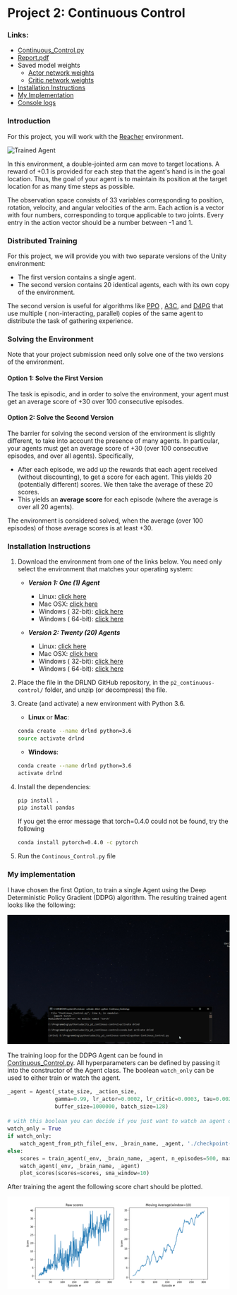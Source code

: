 [//]: # (Image References)

[image1]: https://user-images.githubusercontent.com/10624937/43851024-320ba930-9aff-11e8-8493-ee547c6af349.gif "Trained Agent"

[image2]: https://user-images.githubusercontent.com/10624937/43851646-d899bf20-9b00-11e8-858c-29b5c2c94ccc.png "Crawler"

# Project 2: Continuous Control

### Links:

- [Continuous_Control.py](./Continuous_Control.py)
- [Report.pdf](./docs/Report.pdf)
- Saved model weights
    - [Actor network weights](checkpoint-actor.pth)
    - [Critic network weights](checkpoint-critic.pth)
- [Installation Instructions](#installation-instructions)
- [My Implementation](#my-implementation)
- [Console logs](./docs/result.log)

### Introduction

For this project, you will work with
the [Reacher](https://github.com/Unity-Technologies/ml-agents/blob/master/docs/Learning-Environment-Examples.md#reacher)
environment.

![Trained Agent][image1]

In this environment, a double-jointed arm can move to target locations. A reward of +0.1 is provided for each step that
the agent's hand is in the goal location. Thus, the goal of your agent is to maintain its position at the target
location for as many time steps as possible.

The observation space consists of 33 variables corresponding to position, rotation, velocity, and angular velocities of
the arm. Each action is a vector with four numbers, corresponding to torque applicable to two joints. Every entry in the
action vector should be a number between -1 and 1.

### Distributed Training

For this project, we will provide you with two separate versions of the Unity environment:

- The first version contains a single agent.
- The second version contains 20 identical agents, each with its own copy of the environment.

The second version is useful for algorithms like [PPO](https://arxiv.org/pdf/1707.06347.pdf)
, [A3C](https://arxiv.org/pdf/1602.01783.pdf), and [D4PG](https://openreview.net/pdf?id=SyZipzbCb) that use multiple (
non-interacting, parallel) copies of the same agent to distribute the task of gathering experience.

### Solving the Environment

Note that your project submission need only solve one of the two versions of the environment.

#### Option 1: Solve the First Version

The task is episodic, and in order to solve the environment, your agent must get an average score of +30 over 100
consecutive episodes.

#### Option 2: Solve the Second Version

The barrier for solving the second version of the environment is slightly different, to take into account the presence
of many agents. In particular, your agents must get an average score of +30 (over 100 consecutive episodes, and over all
agents). Specifically,

- After each episode, we add up the rewards that each agent received (without discounting), to get a score for each
  agent. This yields 20 (potentially different) scores. We then take the average of these 20 scores.
- This yields an **average score** for each episode (where the average is over all 20 agents).

The environment is considered solved, when the average (over 100 episodes) of those average scores is at least +30.

### Installation Instructions

1. Download the environment from one of the links below. You need only select the environment that matches your
   operating system:

    - **_Version 1: One (1) Agent_**
        - Linux: [click here](https://s3-us-west-1.amazonaws.com/udacity-drlnd/P2/Reacher/one_agent/Reacher_Linux.zip)
        - Mac OSX: [click here](https://s3-us-west-1.amazonaws.com/udacity-drlnd/P2/Reacher/one_agent/Reacher.app.zip)
        - Windows (
          32-bit): [click here](https://s3-us-west-1.amazonaws.com/udacity-drlnd/P2/Reacher/one_agent/Reacher_Windows_x86.zip)
        - Windows (
          64-bit): [click here](https://s3-us-west-1.amazonaws.com/udacity-drlnd/P2/Reacher/one_agent/Reacher_Windows_x86_64.zip)

    - **_Version 2: Twenty (20) Agents_**
        - Linux: [click here](https://s3-us-west-1.amazonaws.com/udacity-drlnd/P2/Reacher/Reacher_Linux.zip)
        - Mac OSX: [click here](https://s3-us-west-1.amazonaws.com/udacity-drlnd/P2/Reacher/Reacher.app.zip)
        - Windows (
          32-bit): [click here](https://s3-us-west-1.amazonaws.com/udacity-drlnd/P2/Reacher/Reacher_Windows_x86.zip)
        - Windows (
          64-bit): [click here](https://s3-us-west-1.amazonaws.com/udacity-drlnd/P2/Reacher/Reacher_Windows_x86_64.zip)


2. Place the file in the DRLND GitHub repository, in the `p2_continuous-control/` folder, and unzip (or decompress) the
   file.


3. Create (and activate) a new environment with Python 3.6.

    - __Linux__ or __Mac__:
   ```bash
   conda create --name drlnd python=3.6
   source activate drlnd
   ```
    - __Windows__:
   ```bash
   conda create --name drlnd python=3.6 
   activate drlnd
   ``` 
4. Install the dependencies:
   ```bash 
   pip install .
   pip install pandas
   ```
   If you get the error message that torch=0.4.0 could not be found, try the following
   ```bash
   conda install pytorch=0.4.0 -c pytorch
   ```

5. Run the `Continous_Control.py` file

### My implementation

I have chosen the first Option, to train a single Agent using the Deep Deterministic Policy Gradient (DDPG) algorithm.
The resulting trained agent looks like the following:

![trained agent](./docs/img/trained-agent.gif)

The training loop for the DDPG Agent can be found in [Continuous_Control.py](Continuous_Control.py). All hyperparameters
can be defined by passing it into the constructor of the Agent class. The boolean `watch_only` can be used to either
train or watch the agent.

```python
_agent = Agent(_state_size, _action_size,
               gamma=0.99, lr_actor=0.0002, lr_critic=0.0003, tau=0.002, weight_decay=0.0001,
               buffer_size=1000000, batch_size=128)

# with this boolean you can decide if you just want to watch an agent or train the agent yourself
watch_only = True
if watch_only:
    watch_agent_from_pth_file(_env, _brain_name, _agent, './checkpoint-actor.pth', './checkpoint-critic.pth')
else:
    scores = train_agent(_env, _brain_name, _agent, n_episodes=500, max_steps=1500)
    watch_agent(_env, _brain_name, _agent)
    plot_scores(scores=scores, sma_window=10)
```

After training the agent the following score chart should be plotted.

![score chart](./docs/img/scores.png)

